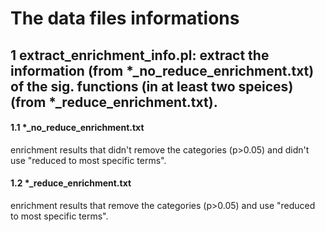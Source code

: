 The data files informations  
===========================  
## 1 extract_enrichment_info.pl: extract the information (from \*\_no_reduce_enrichment.txt) of the sig. functions (in at least two speices) (from \*\_reduce_enrichment.txt).    
#### 1.1 \*\_no_reduce_enrichment.txt  
enrichment results that didn't remove the categories (p>0.05) and didn't use "reduced to most specific terms".  
#### 1.2 \*\_reduce_enrichment.txt
enrichment results that remove the categories (p>0.05) and use "reduced to most specific terms".  
